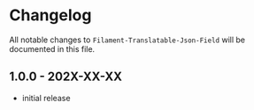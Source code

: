 # Changelog

All notable changes to `Filament-Translatable-Json-Field` will be documented in this file.

## 1.0.0 - 202X-XX-XX

- initial release

